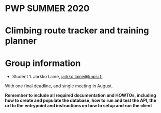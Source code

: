 # PWP SUMMER 2020
# Climbing route tracker and training planner
# Group information
* Student 1. Jarkko Laine, jarkko.laine@kapsi.fi

With one final deadline, and single meeting in August.

__Remember to include all required documentation and HOWTOs, including how to create and populate the database, how to run and test the API, the url to the entrypoint and instructions on how to setup and run the client__


